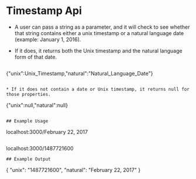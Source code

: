 # Timestamp Api

* A user can pass a string as a parameter, and it will check to see whether that string contains either a unix timestamp or a natural language date (example: January 1, 2016).
                                         

* If it does, it returns both the Unix timestamp and the natural language form of that date.
  ```
{"unix":Unix_Timestamp,"natural":"Natural_Language_Date"}
  ```

* If it does not contain a date or Unix timestamp, it returns null for those properties.
  ```
{"unix":null,"natural":null}
  ```

## Example Usage
```
localhost:3000/February 22, 2017
```
```
localhost:3000/1487721600
```
## Example Output
```
{ "unix": "1487721600", "natural": "February 22, 2017" }
```
